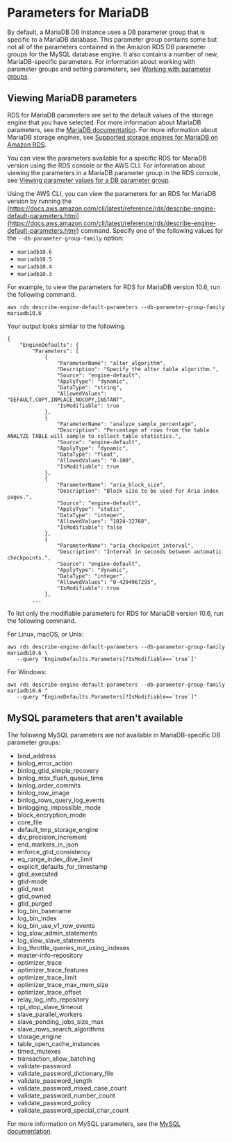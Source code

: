 # Parameters for MariaDB<a name="Appendix.MariaDB.Parameters"></a>

By default, a MariaDB DB instance uses a DB parameter group that is specific to a MariaDB database\. This parameter group contains some but not all of the parameters contained in the Amazon RDS DB parameter groups for the MySQL database engine\. It also contains a number of new, MariaDB\-specific parameters\. For information about working with parameter groups and setting parameters, see [Working with parameter groups](USER_WorkingWithParamGroups.md)\.

## Viewing MariaDB parameters<a name="Appendix.MariaDB.Parameters.Viewing"></a>

RDS for MariaDB parameters are set to the default values of the storage engine that you have selected\. For more information about MariaDB parameters, see the [MariaDB documentation](http://mariadb.com/kb/en/mariadb/documentation/)\. For more information about MariaDB storage engines, see [Supported storage engines for MariaDB on Amazon RDS](MariaDB.Concepts.FeatureSupport.md#MariaDB.Concepts.Storage)\.

You can view the parameters available for a specific RDS for MariaDB version using the RDS console or the AWS CLI\. For information about viewing the parameters in a MariaDB parameter group in the RDS console, see [Viewing parameter values for a DB parameter group](USER_WorkingWithDBInstanceParamGroups.md#USER_WorkingWithParamGroups.Viewing)\.

Using the AWS CLI, you can view the parameters for an RDS for MariaDB version by running the [https://docs.aws.amazon.com/cli/latest/reference/rds/describe-engine-default-parameters.html](https://docs.aws.amazon.com/cli/latest/reference/rds/describe-engine-default-parameters.html) command\. Specify one of the following values for the `--db-parameter-group-family` option:
+ `mariadb10.6`
+ `mariadb10.5`
+ `mariadb10.4`
+ `mariadb10.3`

For example, to view the parameters for RDS for MariaDB version 10\.6, run the following command\.

```
aws rds describe-engine-default-parameters --db-parameter-group-family mariadb10.6
```

Your output looks similar to the following\.

```
{
    "EngineDefaults": {
        "Parameters": [
            {
                "ParameterName": "alter_algorithm",
                "Description": "Specify the alter table algorithm.",
                "Source": "engine-default",
                "ApplyType": "dynamic",
                "DataType": "string",
                "AllowedValues": "DEFAULT,COPY,INPLACE,NOCOPY,INSTANT",
                "IsModifiable": true
            },
            {
                "ParameterName": "analyze_sample_percentage",
                "Description": "Percentage of rows from the table ANALYZE TABLE will sample to collect table statistics.",
                "Source": "engine-default",
                "ApplyType": "dynamic",
                "DataType": "float",
                "AllowedValues": "0-100",
                "IsModifiable": true
            },
            {
                "ParameterName": "aria_block_size",
                "Description": "Block size to be used for Aria index pages.",
                "Source": "engine-default",
                "ApplyType": "static",
                "DataType": "integer",
                "AllowedValues": "1024-32768",
                "IsModifiable": false
            },
            {
                "ParameterName": "aria_checkpoint_interval",
                "Description": "Interval in seconds between automatic checkpoints.",
                "Source": "engine-default",
                "ApplyType": "dynamic",
                "DataType": "integer",
                "AllowedValues": "0-4294967295",
                "IsModifiable": true
            },
        ...
```

To list only the modifiable parameters for RDS for MariaDB version 10\.6, run the following command\.

For Linux, macOS, or Unix:

```
aws rds describe-engine-default-parameters --db-parameter-group-family mariadb10.6 \
   --query 'EngineDefaults.Parameters[?IsModifiable==`true`]'
```

For Windows:

```
aws rds describe-engine-default-parameters --db-parameter-group-family mariadb10.6 ^
   --query "EngineDefaults.Parameters[?IsModifiable==`true`]"
```

## MySQL parameters that aren't available<a name="Appendix.MariaDB.Parameters.MySQLNotAvailable"></a>

The following MySQL parameters are not available in MariaDB\-specific DB parameter groups:
+ bind\_address
+ binlog\_error\_action
+ binlog\_gtid\_simple\_recovery
+ binlog\_max\_flush\_queue\_time
+ binlog\_order\_commits
+ binlog\_row\_image
+ binlog\_rows\_query\_log\_events
+ binlogging\_impossible\_mode
+ block\_encryption\_mode
+ core\_file
+ default\_tmp\_storage\_engine
+ div\_precision\_increment
+ end\_markers\_in\_json
+ enforce\_gtid\_consistency
+ eq\_range\_index\_dive\_limit
+ explicit\_defaults\_for\_timestamp
+ gtid\_executed
+ gtid\-mode
+ gtid\_next
+ gtid\_owned
+ gtid\_purged
+ log\_bin\_basename
+ log\_bin\_index
+ log\_bin\_use\_v1\_row\_events
+ log\_slow\_admin\_statements
+ log\_slow\_slave\_statements
+ log\_throttle\_queries\_not\_using\_indexes
+ master\-info\-repository
+ optimizer\_trace
+ optimizer\_trace\_features
+ optimizer\_trace\_limit
+ optimizer\_trace\_max\_mem\_size
+ optimizer\_trace\_offset
+ relay\_log\_info\_repository
+ rpl\_stop\_slave\_timeout
+ slave\_parallel\_workers
+ slave\_pending\_jobs\_size\_max
+ slave\_rows\_search\_algorithms
+ storage\_engine
+ table\_open\_cache\_instances
+ timed\_mutexes
+ transaction\_allow\_batching
+ validate\-password
+ validate\_password\_dictionary\_file
+ validate\_password\_length
+ validate\_password\_mixed\_case\_count
+ validate\_password\_number\_count
+ validate\_password\_policy
+ validate\_password\_special\_char\_count

For more information on MySQL parameters, see the [MySQL documentation](https://dev.mysql.com/doc/refman/8.0/en/)\.